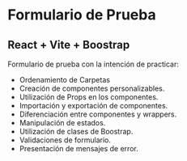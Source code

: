 # Formulario de Prueba 
## React + Vite + Boostrap

Formulario de prueba con la intención de practicar:
* Ordenamiento de Carpetas
* Creación de componentes personalizables.
* Utilización de Props en los componentes.
* Importación y exportación de componentes.
* Diferenciación entre componentes y wrappers.
* Manipulación de estados.
* Utilización de clases de Boostrap.
* Validaciones de formulario.
* Presentación de mensajes de error.



